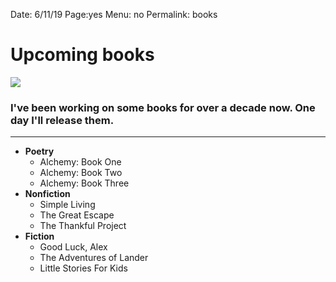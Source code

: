 Date: 6/11/19
Page:yes
Menu: no
Permalink: books

# Upcoming books

![][image-1]

### I've been working on some books for over a decade now. One day I'll release them.

---- 

- **Poetry**
	- Alchemy: Book One
	- Alchemy: Book Two
	- Alchemy: Book Three
- **Nonfiction**
	- Simple Living
	- The Great Escape
	- The Thankful Project
- **Fiction**
	- Good Luck, Alex
	- The Adventures of Lander
	- Little Stories For Kids

[image-1]:	https://i.imgur.com/ymenhnC.png